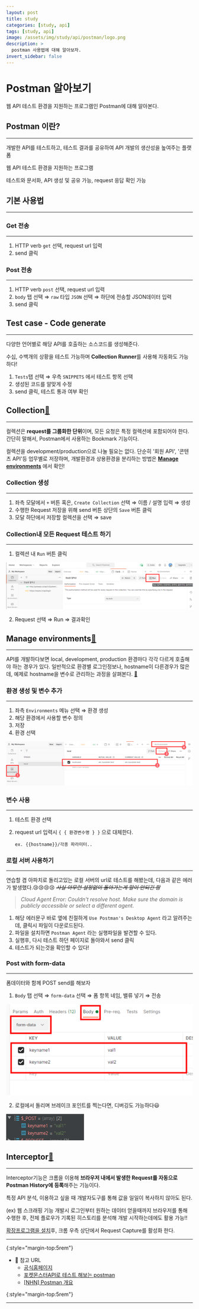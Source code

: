 ```yaml
---
layout: post
title: study
categories: [study, api]
tags: [study, api]
image: /assets/img/study/api/postman/logo.png
description: >
  postman 사용법에 대해 알아보자.
invert_sidebar: false
---
```


# Postman 알아보기

웹 API 테스트 환경을 지원하는 프로그램인 Postman에 대해 알아본다.

## **Postman 이란?**

---

개발한 API를 테스트하고, 테스트 결과를 공유하여 API 개발의 생산성을 높여주는 플랫폼

웹 API 테스트 환경을 지원하는 프로그램

테스트와 문서화, API 생성 및 공유 가능, request 응답 확인 가능

## 기본 사용법

---

### Get 전송

---

1. HTTP verb `get` 선택, request url 입력
2. send 클릭

### Post 전송

---

1. HTTP verb `post` 선택, request url 입력
2. `body` 탭 선택 ⇒ `raw` 타입 `JSON` 선택 ⇒ 하단에 전송할 JSON데이터 입력
3. send 클릭

## Test case - Code generate

---

다양한 언어별로 해당 API를 호출하는 소스코드를 생성해준다.

수십, 수백개의 상황을 테스트 가능하며 **Collection Runner**를 사용해 자동화도 가능하다!

1. `Tests`탭 선택 ⇒ 우측 `SNIPPETS` 에서 테스트 항목 선택
2. 생성된 코드를 알맞게 수정
3. send 클릭, 테스트 통과 여부 확인

## **Collection**[🔗](https://www.getpostman.com/docs/collections)

---

컬렉션은 **request를 그룹화한 단위**이며, 모든 요청은 특정 컬렉션에 포함되어야 한다.
간단히 말해서, Postman에서 사용하는 Bookmark 기능이다.

컬렉션을 development/production으로 나눌 필요는 없다. 단순히 '회원 API', '콘텐츠 API'등 업무별로 저장하며, 개발환경과 상용환경을 분리하는 방법은 [**Manage environments**](#manage-environments) 에서 확인!

### Collection 생성

---

1. 좌측 모달에서 `+` 버튼 혹은, `Create Collection` 선택 ⇒ 이름 / 설명 입력 ⇒ 생성
2. 수행한 Request 저장을 위해 send 버튼 상단의 `Save` 버튼 클릭
3. 모달 하단에서 저장할 컬렉션을 선택 ⇒ save

### Collection내 모든 Request 테스트 하기

---

1. 컬렉션 내 `Run` 버튼 클릭

![컬렉션 내 `Run` 버튼 클릭](/assets/img/study/api/postman/Untitled.png)

2. Request 선택 ⇒ Run ⇒ 결과확인

## Manage environments[🔗](https://www.getpostman.com/docs/environments)

---

API를 개발하다보면 local, development, production 환경마다 각각 다르게 호출해야 하는 경우가 있다. 일반적으로 환경별 로그인정보나, hostname이 다른경우가 많은데, 예제로 hostname을 변수로 관리하는 과정을 살펴본다. [🔗]()

### 환경 생성 및 변수 추가

---

1. 좌측 `Environments` 메뉴 선택 ⇒ 환경 생성
2. 해당 환경에서 사용할 변수 정의
3. 저장
4. 환경 선택

![환경 생성 및 변수 추가](/assets/img/study/api/postman/Untitled%201.png)

### 변수 사용

---

1. 테스트 환경 선택
2. request url 입력시 `{ { 환경변수명 } }` 으로 대체한다.

   `ex. {{hostname}}/각종 파라미터..`

### 로컬 서버 사용하기

---

연습할 겸 아파치로 돌리고있는 로컬 서버의 url로 테스트를 해봤는데,
다음과 같은 에러가 발생했다.😢😢😢😢 ~~_사실 아무런 설정없이 돌아가는게 말이 안되긴 함_~~

> _Cloud Agent Error: Couldn't resolve host. Make sure the domain is publicly accessible or select a different agent._

1. 해당 에러문구 바로 옆에 친절하게 `Use Postman's Desktop Agent` 라고 알려주는데,
   클릭시 파일이 다운로드된다.
2. 파일을 설치하면 `Postman Agent` 라는 실행파일을 발견할 수 있다.
3. 실행후, 다시 테스트 하던 페이지로 돌아와서 send 클릭
4. 테스트가 되는것을 확인할 수 있다!

### Post with form-data

---

폼데이터와 함께 POST send를 해보자

1. `Body` 탭 선택 ⇒ `form-data` 선택 ⇒ 폼 항목 네임, 밸류 넣기 ⇒ 전송

![폼데이터와 함께 POST send를 해보자](/assets/img/study/api/postman/Untitled%202.png)

2. 로컬에서 돌리며 브레이크 포인트를 찍는다면, 디버깅도 가능하다😃

![폼데이터와 함께 POST send를 해보자](/assets/img/study/api/postman/Untitled%203.png)

## Interceptor[🔗](https://www.getpostman.com/docs/capture)

---

Interceptor기능은 크롬을 이용해 **브라우저 내에서 발생한 Request를 자동으로 Postman History에 등록**해주는 기능이다.

특정 API 분석, 이용하고 싶을 때 개발자도구를 통해 값을 일일이 복사하지 않아도 된다.

(ex) 웹 스크래핑 기능 개발시 로그인부터 원하는 데이터 얻을때까지 브라우저를 통해 수행한 후, 전체 플로우가 기록된 히스토리를 분석해 개발 시작하는데에도 활용 가능!!

[확장프로그램을 설치](https://chrome.google.com/webstore/detail/postman-interceptor/aicmkgpgakddgnaphhhpliifpcfhicfo)후, 크롬 우측 상단에서 Request Capture를 활성화 한다.

---

{:style="margin-top:5rem"}

- 🔗 참고 URL
  - [공식홈페이지](https://web.postman.co/home)
  - [포켓몬스터API로 테스트 해보는 postman](https://www.a-mean-blog.com/ko/blog/Node-JS-API/_/API-%ED%85%8C%EC%8A%A4%ED%8A%B8-%ED%94%84%EB%A1%9C%EA%B7%B8%EB%9E%A8-Postman-%EC%84%A4%EC%B9%98%EB%B0%8F-%EA%B0%84%EB%8B%A8-%EC%82%AC%EC%9A%A9%EB%B2%95)
  - [[NHN] Postman 개요](https://meetup.toast.com/posts/107)

{:style="margin-top:5rem"}

---

<script src="https://utteranc.es/client.js" repo="kim-eun-ji/blog-comments" issue-term="pathname" theme="github-light" crossorigin="anonymous" async></script>
